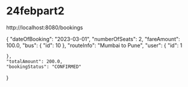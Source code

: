 # 24febpart2

http://localhost:8080/bookings

{
    "dateOfBooking": "2023-03-01",
    "numberOfSeats": 2,
    "fareAmount": 100.0,
    "bus": {
        "id": 10
    },
    "routeInfo": "Mumbai to Pune",
    "user": {
        "id": 1
        
        
        
    },
    "totalAmount": 200.0,
    "bookingStatus": "CONFIRMED"
}

